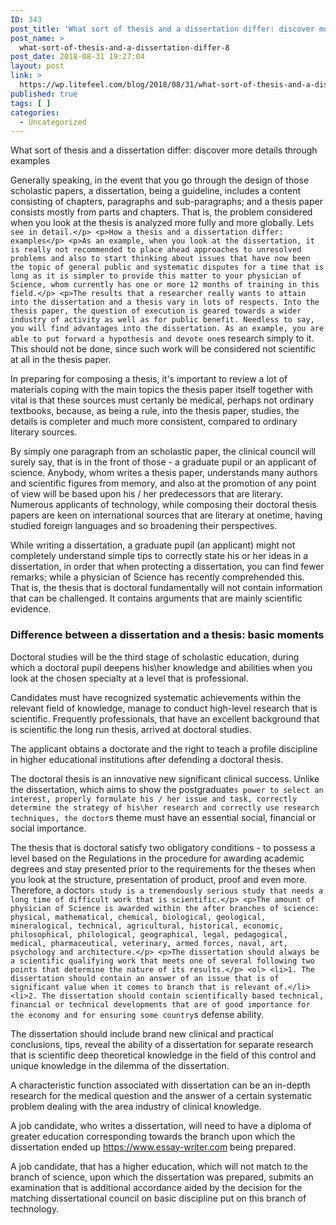 ```yaml
---
ID: 343
post_title: 'What sort of thesis and a dissertation differ: discover more details through examples'
post_name: >
  what-sort-of-thesis-and-a-dissertation-differ-8
post_date: 2018-08-31 19:27:04
layout: post
link: >
  https://wp.litefeel.com/blog/2018/08/31/what-sort-of-thesis-and-a-dissertation-differ-8/
published: true
tags: [ ]
categories:
  - Uncategorized
---
```

What sort of thesis and a dissertation differ: discover more details through examples <p>Generally speaking, in the event that you go through the design of those scholastic papers, a dissertation, being a guideline, includes a content consisting of chapters, paragraphs and sub-paragraphs; and a thesis paper consists mostly from parts and chapters.<!--more--> That is, the problem considered when you look at the thesis is analyzed more fully and more globally. Let`s see in detail.</p> <p>How a thesis and a dissertation differ: examples</p> <p>As an example, when you look at the dissertation, it is really not recommended to place ahead approaches to unresolved problems and also to start thinking about issues that have now been the topic of general public and systematic disputes for a time that is long as it is simpler to provide this matter to your physician of Science, whom currently has one or more 12 months of training in this field.</p> <p>The results that a researcher really wants to attain into the dissertation and a thesis vary in lots of respects. Into the thesis paper, the question of execution is geared towards a wider industry of activity as well as for public benefit. Needless to say, you will find advantages into the dissertation. As an example, you are able to put forward a hypothesis and devote one`s research simply to it. This should not be done, since such work will be considered not scientific at all in the thesis paper.</p> <p>In preparing for composing a thesis, it's important to review a lot of materials coping with the main topics the thesis paper itself together with vital is that these sources must certanly be medical, perhaps not ordinary textbooks, because, as being a rule, into the thesis paper, studies, the details is completer and much more consistent, compared to ordinary literary sources.</p> <p>By simply one paragraph from an scholastic paper, the clinical council will surely say, that is in the front of those - a graduate pupil or an applicant of science. Anybody, whom writes a thesis paper, understands many authors and scientific figures from memory, and also at the promotion of any point of view will be based upon his / her predecessors that are literary. Numerous applicants of technology, while composing their doctoral thesis papers are keen on international sources that are literary at onetime, having studied foreign languages and so broadening their perspectives.</p> <p>While writing a dissertation, a graduate pupil (an applicant) might not completely understand simple tips to correctly state his or her ideas in a dissertation, in order that when protecting a dissertation, you can find fewer remarks; while a physician of Science has recently comprehended this. That is, the thesis that is doctoral fundamentally will not contain information that can be challenged. It contains arguments that are mainly scientific evidence.</p> <h3>Difference between a dissertation and a thesis: basic moments</h3> <p>Doctoral studies will be the third stage of scholastic education, during which a doctoral pupil deepens his\her knowledge and abilities when you look at the chosen specialty at a level that is professional.</p> <p>Candidates must have recognized systematic achievements within the relevant field of knowledge, manage to conduct high-level research that is scientific. Frequently professionals, that have an excellent background that is scientific the long run thesis, arrived at doctoral studies.</p> <p>The applicant obtains a doctorate and the right to teach a profile discipline in higher educational institutions after defending a doctoral thesis.</p> <p>The doctoral thesis is an innovative new significant clinical success. Unlike the dissertation, which aims to show the postgraduate`s power to select an interest, properly formulate his / her issue and task, correctly determine the strategy of his\her research and correctly use research techniques, the doctor`s theme must have an essential social, financial or social importance.</p> <p>The thesis that is doctoral satisfy two obligatory conditions - to possess a level based on the Regulations in the procedure for awarding academic degrees and stay presented prior to the requirements for the theses when you look at the structure, presentation of product, proof and even more. Therefore, a doctor`s study is a tremendously serious study that needs a long time of difficult work that is scientific.</p> <p>The amount of physician of Science is awarded within the after branches of science: physical, mathematical, chemical, biological, geological, mineralogical, technical, agricultural, historical, economic, philosophical, philological, geographical, legal, pedagogical, medical, pharmaceutical, veterinary, armed forces, naval, art, psychology and architecture.</p> <p>The dissertation should always be a scientific qualifying work that meets one of several following two points that determine the nature of its results.</p> <ol> <li>1. The dissertation should contain an answer of an issue that is of significant value when it comes to branch that is relevant of.</li> <li>2. The dissertation should contain scientifically based technical, financial or technical developments that are of good importance for the economy and for ensuring some country`s defense ability.</li> </ol> <p>The dissertation should include brand new clinical and practical conclusions, tips, reveal the ability of a dissertation for separate research that is scientific deep theoretical knowledge in the field of this control and unique knowledge in the dilemma of the dissertation.</p> <p>A characteristic function associated with dissertation can be an in-depth research for the medical question and the answer of a certain systematic problem dealing with the area industry of clinical knowledge.</p> <p>A job candidate, who writes a dissertation, will need to have a diploma of greater education corresponding towards the branch upon which the dissertation ended up <a href="https://www.essay-writer.com/">https://www.essay-writer.com</a> being prepared.</p> <p>A job candidate, that has a higher education, which will not match to the branch of science, upon which the dissertation was prepared, submits an examination that is additional accordance aided by the decision for the matching dissertational council on basic discipline put on this branch of technology.</p>